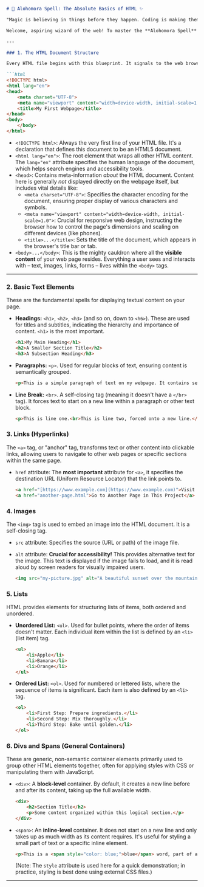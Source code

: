 

````markdown
# 🔑 Alohomora Spell: The Absolute Basics of HTML ✨

"Magic is believing in things before they happen. Coding is making them happen."

Welcome, aspiring wizard of the web! To master the **Alohomora Spell** and truly unlock the structure of the web, here are the **absolute essential core HTML elements** you must understand to make any webpage. Think of these as the fundamental incantations for conjuring your first digital creations.

---

### 1. The HTML Document Structure

Every HTML file begins with this blueprint. It signals to the web browser: "Hey, this is an HTML document!"

```html
<!DOCTYPE html>
<html lang="en">
<head>
    <meta charset="UTF-8">
    <meta name="viewport" content="width=device-width, initial-scale=1.0">
    <title>My First Webpage</title>
</head>
<body>
    </body>
</html>
````

  * `<!DOCTYPE html>`: Always the very first line of your HTML file. It's a declaration that defines this document to be an HTML5 document.
  * `<html lang="en">`: The root element that wraps all other HTML content. The `lang="en"` attribute specifies the human language of the document, which helps search engines and accessibility tools.
  * `<head>`: Contains meta-information *about* the HTML document. Content here is generally *not* displayed directly on the webpage itself, but includes vital details like:
      * `<meta charset="UTF-8">`: Specifies the character encoding for the document, ensuring proper display of various characters and symbols.
      * `<meta name="viewport" content="width=device-width, initial-scale=1.0">`: Crucial for responsive web design, instructing the browser how to control the page's dimensions and scaling on different devices (like phones).
      * `<title>...</title>`: Sets the title of the document, which appears in the browser's title bar or tab.
  * `<body>...</body>`: This is the mighty cauldron where all the **visible content** of your web page resides. Everything a user sees and interacts with – text, images, links, forms – lives within the `<body>` tags.

-----

### 2\. Basic Text Elements

These are the fundamental spells for displaying textual content on your page.

  * **Headings:** `<h1>`, `<h2>`, `<h3>` (and so on, down to `<h6>`). These are used for titles and subtitles, indicating the hierarchy and importance of content. `<h1>` is the most important.

    ```html
    <h1>My Main Heading</h1>
    <h2>A Smaller Section Title</h2>
    <h3>A Subsection Heading</h3>
    ```

  * **Paragraphs:** `<p>`. Used for regular blocks of text, ensuring content is semantically grouped.

    ```html
    <p>This is a simple paragraph of text on my webpage. It contains sentences that form a coherent thought.</p>
    ```

  * **Line Break:** `<br>`. A self-closing tag (meaning it doesn't have a `</br>` tag). It forces text to start on a new line within a paragraph or other text block.

    ```html
    <p>This is line one.<br>This is line two, forced onto a new line.</p>
    ```

### 3\. Links (Hyperlinks)

The `<a>` tag, or "anchor" tag, transforms text or other content into clickable links, allowing users to navigate to other web pages or specific sections within the same page.

  * `href` attribute: The **most important** attribute for `<a>`, it specifies the destination URL (Uniform Resource Locator) that the link points to.

    ```html
    <a href="[https://www.example.com](https://www.example.com)">Visit Example Website</a>
    <a href="another-page.html">Go to Another Page in This Project</a>
    ```

### 4\. Images

The `<img>` tag is used to embed an image into the HTML document. It is a self-closing tag.

  * `src` attribute: Specifies the source (URL or path) of the image file.

  * `alt` attribute: **Crucial for accessibility\!** This provides alternative text for the image. This text is displayed if the image fails to load, and it is read aloud by screen readers for visually impaired users.

    ```html
    <img src="my-picture.jpg" alt="A beautiful sunset over the mountains, with vibrant orange and purple hues.">
    ```

### 5\. Lists

HTML provides elements for structuring lists of items, both ordered and unordered.

  * **Unordered List:** `<ul>`. Used for bullet points, where the order of items doesn't matter. Each individual item within the list is defined by an `<li>` (list item) tag.

    ```html
    <ul>
        <li>Apple</li>
        <li>Banana</li>
        <li>Orange</li>
    </ul>
    ```

  * **Ordered List:** `<ol>`. Used for numbered or lettered lists, where the sequence of items is significant. Each item is also defined by an `<li>` tag.

    ```html
    <ol>
        <li>First Step: Prepare ingredients.</li>
        <li>Second Step: Mix thoroughly.</li>
        <li>Third Step: Bake until golden.</li>
    </ol>
    ```

### 6\. Divs and Spans (General Containers)

These are generic, non-semantic container elements primarily used to group other HTML elements together, often for applying styles with CSS or manipulating them with JavaScript.

  * `<div>`: A **block-level** container. By default, it creates a new line before and after its content, taking up the full available width.

    ```html
    <div>
        <h2>Section Title</h2>
        <p>Some content organized within this logical section.</p>
    </div>
    ```

  * `<span>`: An **inline-level** container. It does not start on a new line and only takes up as much width as its content requires. It's useful for styling a small part of text or a specific inline element.

    ```html
    <p>This is a <span style="color: blue;">blue</span> word, part of a sentence.</p>
    ```

    (Note: The `style` attribute is used here for a quick demonstration; in practice, styling is best done using external CSS files.)

-----
